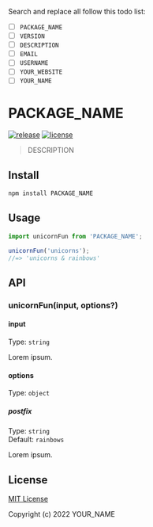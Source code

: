 Search and replace all follow this todo list:

- [ ] `PACKAGE_NAME`
- [ ] `VERSION`
- [ ] `DESCRIPTION`
- [ ] `EMAIL`
- [ ] `USERNAME`
- [ ] `YOUR_WEBSITE`
- [ ] `YOUR_NAME`

# PACKAGE_NAME

[![release](https://badgen.net/github/release/USERNAME/PACKAGE_NAME/?cache=600)](https://github.com/USERNAME/PACKAGE_NAME/releases/latest)
[![license](https://badgen.net/github/license/USERNAME/PACKAGE_NAME/)](https://github.com/USERNAME/PACKAGE_NAME/blob/main/LICENSE)

> DESCRIPTION

## Install

```sh
npm install PACKAGE_NAME
```

## Usage

```js
import unicornFun from 'PACKAGE_NAME';

unicornFun('unicorns');
//=> 'unicorns & rainbows'
```

## API

### unicornFun(input, options?)

#### input

Type: `string`

Lorem ipsum.

#### options

Type: `object`

##### postfix

Type: `string`\
Default: `rainbows`

Lorem ipsum.

## License

[MIT License](https://github.com/USERNAME/PACKAGE_NAME/blob/main/LICENSE)

Copyright (c) 2022 YOUR_NAME
